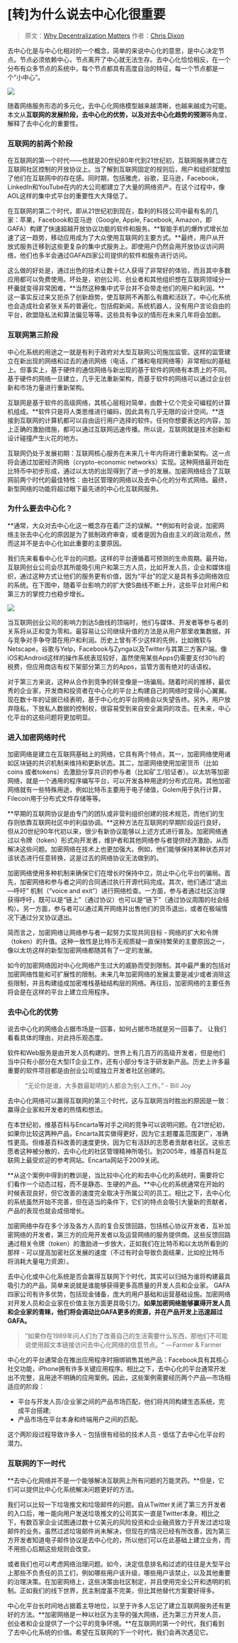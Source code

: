 # \[转\]为什么说去中心化很重要

> 原文：[Why Decentralization Matters](https://medium.com/@cdixon/why-decentralization-matters-5e3f79f7638e)  作者：[Chris Dixon](https://www.cdixon.org/about)

去中心化是与中心化相对的一个概念，简单的来说中心化的意思，是中心决定节点。节点必须依赖中心，节点离开了中心就无法生存。去中心化恰恰相反，在一个分布有众多节点的系统中，每个节点都具有高度自治的特征，每一个节点都是一个“小中心”。

![](https://raw.githubusercontent.com/loremwalker/fq-book/master/docs/images/6cmad.jpg)

随着网络服务形态的多元化，去中心化网络模型越来越清晰，也越来越成为可能。本文从**互联网的发展阶段，去中心化的优势，以及对去中心化趋势的预测**等角度，解释了去中心化的重要性。

### 互联网的前两个阶段

在互联网的第一个时代——也就是20世纪80年代到21世纪初，互联网服务建立在互联网社区控制的开放协议上。当了解到互联网固定的规则后，用户和组织就增加了他们在互联网中的存在感。同时期，包括雅虎，谷歌，亚马逊，Facebook，LinkedIn和YouTube在内的大公司都建立了大量的网络资产。在这个过程中，像AOL这样的集中式平台的重要性大大降低了。

在互联网的第二个时代，即从21世纪初到现在，盈利的科技公司中最有名的几家：苹果，Facebook和亚马逊（Google, Apple, Facebook, Amazon，即GAFA）构建了快速超越开放协议功能的软件和服务。**智能手机的爆炸式增长加速了这一趋势，移动应用成为了大众使用互联网的主要方式。**最终，用户从开放式服务迁移到这些更复杂的集中式服务上。即使用户仍然会用开放协议访问网络，他们也多半会通过GAFA四家公司提供的软件和服务进行访问。

这么做的好处是，通过出色的技术让数十亿人获得了非常好的体验，而且其中多数应用都可以免费使用。坏处是，初创公司、创业者和其他组织想在互联网领域分一杯羹就变得非常困难，**当然这种集中式平台并不会带走他们的用户和利润。**这一事实反过来又扼杀了创新趋势，使互联网不再那么有趣和活跃了。中心化系统也会造成社会紧张关系的普遍化，包括假新闻，系统机器人，没有用户言论自由的平台，欧盟隐私法和算法偏见等等。这些具有争议的情形在未来几年将会加剧。

### 互联网第三阶段

中心化系统的用途之一就是有利于政府对大型互联网公司施加监管。这样的监管建立在新出现的网络和过去的通讯网络（电话，广播和电视网络等）非常相似的基础上。但事实上，基于硬件的通信网络与新出现的基于软件的网络有本质上的不同。基于硬件的网络一旦建立，几乎无法重新架构，而基于软件的网络可以通过企业创新和市场力量进行重新架构。

互联网是基于软件的高级网络，其核心层相对简单，由数十亿个完全可编程的计算机组成。**软件只是将人类思维进行编码，因此具有几乎无限的设计空间。**连接到互联网的计算机都可以自由运行用户选择的软件。任何你想要表达的内容，加上正确的激励措施，都可以通过互联网迅速传播。所以说，互联网就是技术创新和设计碰撞产生火花的地方。

互联网仍处于发展初期：互联网核心服务在未来几十年内将进行重新架构。这一点将会通过加密经济网络（crypto-economic networks）实现。这种网络最开始在比特币中初步形成，通过以太坊的出现得到了进一步的发展。加密网络结合了互联网前两个时代的最佳特性：由社区管理的网络以及去中心化的分布式网络。最终，新型网络的功能将超过眼下最先进的中心化互联网服务。

### 为什么要去中心化？ 

**通常，大众对去中心化这一概念存在着广泛的误解。**例如有时会说，加密网络主张去中心化的原因是为了抵制政府审查，或者是因为自由主义的政治观点，然而这并不是去中心化如此重要的主要原因。

我们先来看看中心化平台的问题。这样的平台遵循着可预测的生命周期。最开始，互联网创业公司会尽其所能吸引用户和第三方人员，比如开发人员，企业和媒体组织，通过这种方式让他们的服务更有价值，因为“平台”的定义是具有多边网络效应的系统。在下图中，随着平台影响力的扩大使S曲线不断上升，这些平台对用户和第三方的掌控力也稳步增长。

![](https://raw.githubusercontent.com/loremwalker/fq-book/master/docs/images/xx001x_.png)

当互联网创业公司的影响力到达S曲线的顶端时，他们与媒体、开发者等参与者的关系将从正和变为零和。最容易让公司继续升值的方法是从用户那里收集数据，并与竞争对手争夺潜在用户和利润。历史上曾有不少这样的先例，比如微软与Netscape，谷歌与Yelp，Facebook与Zynga以及Twitter与其第三方客户端。像iOS和Android这样的操作系统表现较好，虽然使用某些Apps仍需要支付30％的税费，但应用商店有权下架部分第三方的Apps，监管方面有绝对的话语权。

对于第三方来说，这种从合作到竞争的转变像是一场骗局。随着时间的推移，最优秀的企业家，开发商和投资者在中心化的平台上构建自己的网络时变得小心翼翼。现在数十年的证据已经表明，基于中心化的平台网络会以失望告终。另外，用户放弃隐私，下放私人数据的控制权，很容易受到来自安全漏洞的攻击。在未来，中心化平台的这些问题将更加明显。

### **进入加密网络时代**

加密网络是建立在互联网基础上的网络，它具有两个特点，其一，加密网络使用诸如区块链的共识机制来维持和更新状态。其二，加密网络使用加密货币（比如coins 或者tokens）去激励分享共识的参与者（比如矿工/验证者）。以太坊等加密网络，就是一个通用的程序编写平台，可以开发各种用途的分布式应用。其他加密网络就有一些特殊用途，例如比特币主要用于电子储值，Golem用于执行计算，Filecoin用于分布式文件存储等等。

**早期的互联网协议是由专门的团队或非营利组织创建的技术规范，而他们的生存则依靠互联网社区中的利益协调。**这种方法在互联网的早期阶段运行良好，但从20世纪90年代初以来，很少有新协议能够以上述方式进行普及。加密网络通过以令牌（token）形式向开发者，维护者和其他网络参与者提供经济激励，从而解决这些问题。加密网络在技术上也更加强大。例如，他们能够保持某种状态并对该状态进行任意转换，这是过去的网络协议无法做到的。

加密网络使用多种机制来确保它们在增长时保持中立，防止中心化平台的骗局。首先，加密网络和参与者之间的合同通过执行开源代码完成。其次，他们通过“退出—呼吁” 机制（“voice and exit”）进行网络检查。一方面，参与者通过社区治理获得呼吁，既可以是“链上”（通过协议）也可以是“链下”（通过协议周围的社会结构）。另一方面，参与者可以通过离开网络并出售他们的货币退出，或者在极端情况下通过分叉协议退出。

简而言之，加密网络让网络参与者一起努力实现共同目标 - 网络的扩大和令牌（token）的升值。这种一致性是比特币无视质疑一直保持繁荣的主要原因之一，像以太坊这样的新型加密网络都随其有了一定的发展。

如今的加密网络因对中心化网络产生过大的威胁而受到限制。其中最严重的包括对加密网络性能和可扩展性的限制。未来几年加密网络的发展主要是减少或者消除这些限制，并且构建组成加密堆栈基础结构层的网络。再往后，加密网络的主要任务将会是在这样的平台上建立应用程序。

### 去中心化的优势

说去中心化的网络会占据市场是一回事，如何占据市场就是另一回事了。 让我们看看具体的理由，对此持乐观态度。

软件和Web服务是由开发人员构建的。世界上有几百万的高级开发者，但是他们当中只有小部分在大型IT企业工作，还有小部分专注于研发新产品。历史上许多最重要的软件项目都是由创业公司或独立开发者社区创建的。

> “无论你是谁，大多数最聪明的人都会为别人工作。” - Bill Joy

去中心化网络可以赢得互联网的第三个时代，这与互联网当时胜出的原因是一致：赢得企业家和开发者的热情和想法。

在本世纪初，维基百科与Encarta等对手之间的竞争可以说明问题。在21世纪初，如果你比较这两种产品，Encarta其实做得更好，因为它主题覆盖范围更广，准确性更高。但维基百科改善的速度更快，因为它有活跃的志愿者贡献者社区。这些志愿者这种被分散的，去中心化的社区管理精神所吸引。到2005年，维基百科是互联网上最受欢迎的参考网站。Encarta网站于2009关闭。

**从这个案例中得到的教训是，当比较中心化的和去中心化的系统时，需要将它们看作一个动态过程，而不是静态、生硬的产品。**中心化的系统通常在开始的时候表现良好，但它改善的速度完全取决于所属公司的员工。相比之下，去中心化的系统虽然开始不完善，但在适当的条件下，它们的特点会吸引大量新的贡献者，产品的表现也就会成倍增长。

加密网络中存在多个涉及各方人员的复合反馈回路，包括核心协议开发者，互补加密网络的开发者，第三方的应用开发者以及运营网络的服务提供商。这些反馈回路通过相关令牌（token）的激励进一步放大，正如我们在比特币和以太坊所看到的那样 - 可以提高加密社区发展的速度（不过有时会导致负面结果，比如挖比特币将消耗大量电力资源）。

去中心化或中心化系统是否会赢得互联网下个时代，其实可以归结为谁将构建最具吸引力的产品，简单来说就是谁能够获得更多高质量的开发人员和企业家。 GAFA四家公司有许多优势，包括现金储备，庞大的用户基础和运营基础设施。加密网络对开发人员和企业家在价值主张方面更具吸引力。**如果加密网络能够赢得开发人员和企业家的青睐，他们将会调动比GAFA更多的资源，并在产品开发上迅速超过GAFA。**

> ”如果你在1989年问人们为了改善自己的生活需要什么东西，那他们不可能说使用超文本链接访问去中心化网络的信息节点。“ — Farmer & Farmer

中心化的平台通常会在推出应用程序时捆绑销售其他产品：Facebook具有其核心社交功能，iPhone拥有许多关键应用程序。相比之下，去中心化的平台通常开发出不完整，且用途不明确的应用案例。因此，这些案例需要经历两个产品—市场相适应的阶段：

* 平台与开发人员/企业家之间的产品市场匹配，他们将共同构建生态系统，完成平台搭建; 
* 产品市场在平台本身和终端用户之间的匹配。

这个两阶段过程导致许多人 - 包括很有经验的技术人员 - 低估了去中心化平台的潜力。

### **互联网的下一时代**

**去中心化网络并不是一个能够解决互联网上所有问题的万能灵药。**但是，它们可以提供比中心化系统解决问题更好的方法。

我们可以比较一下垃圾推文和垃圾邮件的问题。自从Twitter关闭了第三方开发者的入口后，唯一能向用户发送垃圾推文的公司其实一直是Twitter本身。相比之下，有数百家企业试图通过数十亿美元的风险投资和企业融资致力于开发过滤垃圾邮件的业务。虽然过滤垃圾邮件尚未解决，但现在的情况已经有所改善，因为第三方开发者知道电子邮件协议是去中心化的，所以他们可以在此基础上建立业务，而不用担心后期这些规则会改变。

或者我们也可以考虑网络治理问题。如今，决定信息排名和过滤的往往是大型平台上那些不负责任的员工们，例如哪些用户该升级，哪些用户该禁止，以及其他重要的治理决策。在加密网络上，这些决策由社区制定，并且使用完全公开和透明的机制。正如我们的线下世界，民主制度虽不完美，但比其他替代方案要好得多。

中心化平台长时间地占据着主导地位，以至于许多人忘记了建立互联网服务还有更好的方法。**加密网络是一种以社区为主导的强大网络，还为第三方开发人员，创业者和企业提供了一个公平的竞争环境。**在互联网的第一个时代，我们看到了去中心化系统的价值。希望在互联网的下一个时代，我们会再次遇见它。  



